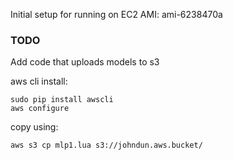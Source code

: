 Initial setup for running on EC2 AMI: 
ami-6238470a


### TODO

Add code that uploads models to s3

aws cli install: 

    sudo pip install awscli
    aws configure

copy using:

    aws s3 cp mlp1.lua s3://johndun.aws.bucket/